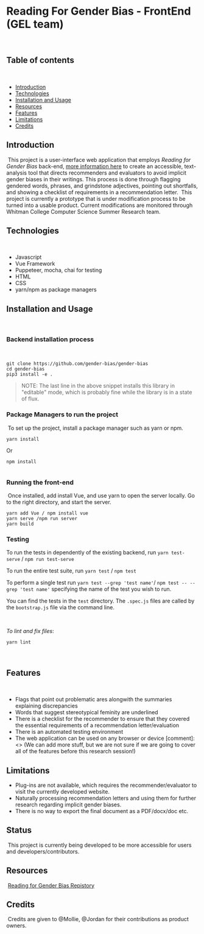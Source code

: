 # Reading For Gender Bias - FrontEnd (GEL team)
​
## Table of contents 
​
* [Introduction](#Introduction)
* [Technologies](#Technologies)
* [Installation and Usage](#Installation)
* [Resources](#Resources)
* [Features](#Features)
* [Limitations](#Limitations)
* [Credits](#Credits)
​
## Introduction
​
This project is a user-interface web application that employs *Reading for Gender Bias* back-end, [more information here](https://github.com/glam-lab/gender-bias) to create an accessible, text-analysis tool that directs recommenders and evaluators to avoid implicit gender biases in their writings. This process is done through flagging gendered words, phrases, and grindstone adjectives, pointing out shortfalls, and showing a checklist of requirements in a recommendation letter.
​
This project is currently a prototype that is under modification process to be turned into a usable product. Current modifications are monitored through Whitman College Computer Science Summer Research team.
​
## Technologies
​
* Javascript
* Vue Framework
* Puppeteer, mocha, chai for testing
* HTML
* CSS
* yarn/npm as package managers
​
## Installation and Usage
​
### Backend installation process
​
```
git clone https://github.com/gender-bias/gender-bias
cd gender-bias
pip3 install -e .
```
> NOTE: The last line in the above snippet installs this library in "editable" mode, which is probably fine while the library is in a state of flux.
​
### Package Managers to run the project
​
To set up the project, install a package manager such as yarn or npm.
```
yarn install
```
Or 

```
npm install
​
``` 
### Running the front-end 
​
Once installed, add install Vue, and use yarn to open the server locally. Go to the right directory, and start the server. 
​
```
yarn add Vue / npm install vue
yarn serve /npm run server
yarn build
```


### Testing

To run the tests in dependently of the existing backend, run `yarn test-serve` / `npm run test-serve`

To run the entire test suite, run `yarn test` / `npm test`

To perform a single test run `yarn test --grep 'test name'`/ `npm test -- --grep 'test name'` specifying the name of the test you wish to run.

​You can find the tests in the `test` directory. The `.spec.js` files are called by the `bootstrap.js` file via the command line. 


​

*To lint and fix files*:
​
```
yarn lint
```
​
​
## Features
​
* Flags that point out problematic ares alongwith the summaries explaining discrepancies
* Words that suggest stereotypical feminity are underlined
* There is a checklist for the recommender to ensure that they covered the essential requirements of a recommendation letter/evaluation
* There is an automated testing environment
* The web application can be used on any browser or device
[comment]: <> (We can add more stuff, but we are not sure if we are going to cover all of the features before this research session!)
​
​
## Limitations
* Plug-ins are not available, which requires the recommender/evaluator to visit the currently developed website. 
* Naturally processing recommendation letters and using them for further research regarding implicit gender biases. 
* There is no way to export the final document as a PDF/docx/doc etc.

## Status
​
This project is currently being developed to be more accessible for users and developers/contributors. 
​
## Resources
​
[Reading for Gender Bias Repistory](https://github.com/glam-lab/gender-bias#reading-for-gender-bias) 
​
## Credits
​
Credits are given to @Mollie, @Jordan for their contributions as product owners.
